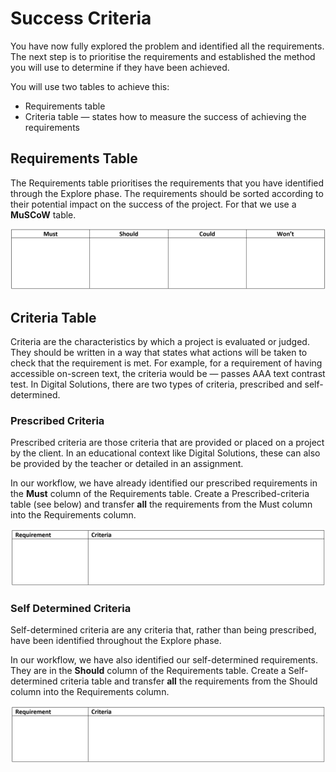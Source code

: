 # Success Criteria

You have now fully explored the problem and identified all the requirements. The next step is to prioritise the requirements and established the method you will use to determine if they have been achieved.

You will use two tables to achieve this:

- Requirements table
- Criteria table &mdash; states how to measure the success of achieving the requirements

## Requirements Table

The Requirements table prioritises the requirements that you have identified through the Explore phase. The requirements should be sorted according to their potential impact on the success of the project. For that we use a **MuSCoW** table.

![MuSCoW table](./assets/MuSCoW.png)

## Criteria Table

Criteria are the characteristics by which a project is evaluated or judged. They should be written in a way that states what actions will be taken to check that the requirement is met. For example, for a requirement of having accessible on-screen text, the criteria would be &mdash; passes AAA text contrast test. In Digital Solutions, there are two types of criteria, prescribed and self-determined.

### Prescribed Criteria

Prescribed criteria are those criteria that are provided or placed on a project by the client. In an educational context like Digital Solutions, these can also be provided by the teacher or detailed in an assignment.

In our workflow, we have already identified our prescribed requirements in the **Must** column of the Requirements table. Create a Prescribed-criteria table (see below) and transfer **all** the requirements from the Must column into the Requirements column.

![criteria table](./assets/criteria.png)


### Self Determined Criteria

Self-determined criteria are any criteria that, rather than being prescribed, have been identified throughout the Explore phase.

In our workflow, we have also identified our self-determined requirements. They are in the **Should** column of the Requirements table. Create a Self-determined criteria table and transfer **all** the requirements from the Should column into the Requirements column.

![criteria table](./assets/criteria.png)
